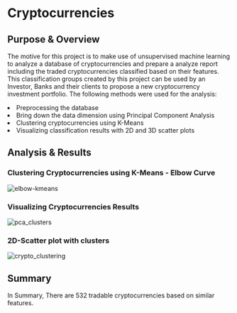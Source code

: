 # Cryptocurrencies
## Purpose & Overview
The motive for this project is to make use of unsupervised machine learning to analyze a database of cryptocurrencies and prepare a analyze report including the traded cryptocurrencies classified based on their features.
This classification groups created by this project can be used by an Investor, Banks and their clients to propose a new cryptocurrency investment portfolio.
The following methods were used for the analysis:
<li>Preprocessing the database</li>
<li>Bring down the data dimension using Principal Component Analysis</li>
<li>Clustering cryptocurrencies using K-Means</li>
<li>Visualizing classification results with 2D and 3D scatter plots</li>

## Analysis & Results
### Clustering Cryptocurrencies using K-Means - Elbow Curve
![elbow-kmeans](https://user-images.githubusercontent.com/86158802/139757139-358eb7bd-2930-4989-8cda-a1ae76893239.PNG)

### Visualizing Cryptocurrencies Results
![pca_clusters](https://user-images.githubusercontent.com/86158802/139757147-e2f74ece-c0eb-4410-99e4-bd228ace3726.PNG)

### 2D-Scatter plot with clusters
![crypto_clustering](https://user-images.githubusercontent.com/86158802/139757156-b624011a-3f9a-4078-b379-07752000fcb0.PNG)

## Summary
In Summary, There are 532 tradable cryptocurrencies based on similar features.
